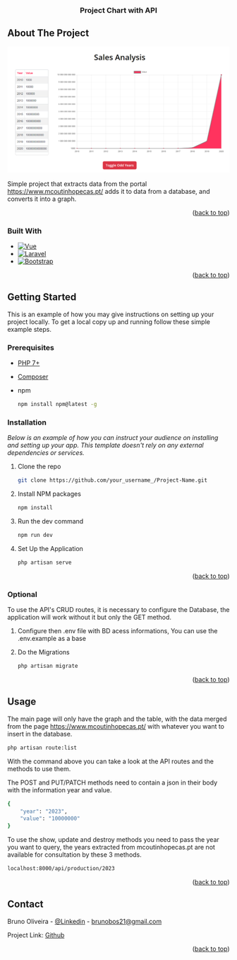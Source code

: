 <br />
<div align="center">

  <h3 align="center">Project Chart with API</h3>

</div>

## About The Project

[![Product Name Screen Shot][product-screenshot]](https://example.com)

Simple project that extracts data from the portal https://www.mcoutinhopecas.pt/ adds it to data from a database, and converts it into a graph.

<p align="right">(<a href="#readme-top">back to top</a>)</p>



### Built With

* [![Vue][Vue.js]][Vue-url]
* [![Laravel][Laravel.com]][Laravel-url]
* [![Bootstrap][Bootstrap.com]][Bootstrap-url]

<p align="right">(<a href="#readme-top">back to top</a>)</p>

## Getting Started

This is an example of how you may give instructions on setting up your project locally.
To get a local copy up and running follow these simple example steps.

### Prerequisites

* [PHP 7+](https://www.php.net/downloads.php) 

* [Composer](https://getcomposer.org/download/) 

* npm
  ```sh
  npm install npm@latest -g
  ```

### Installation

_Below is an example of how you can instruct your audience on installing and setting up your app. This template doesn't rely on any external dependencies or services._

1. Clone the repo
    ```sh
    git clone https://github.com/your_username_/Project-Name.git
    ```

2. Install NPM packages
    ```sh
    npm install
    ```

3. Run the dev command
    ```sh
    npm run dev
    ```

4. Set Up the Application
    ```sh
    php artisan serve
    ```

<p align="right">(<a href="#readme-top">back to top</a>)</p>

### Optional

To use the API's CRUD routes, it is necessary to configure the Database, the application will work without it but only the GET method.

1. Configure then .env file with BD acess informations, You can use the .env.example as a base

2. Do the Migrations
    ```sh
    php artisan migrate
    ```

<p align="right">(<a href="#readme-top">back to top</a>)</p>

## Usage

The main page will only have the graph and the table, with the data merged from the page https://www.mcoutinhopecas.pt/ with whatever you want to insert in the database.
```sh
php artisan route:list
```

With the command above you can take a look at the API routes and the methods to use them.

The POST and PUT/PATCH methods need to contain a json in their body with the information year and value.
```sh
{
    "year": "2023",
    "value": "10000000"
}
```

To use the show, update and destroy methods you need to pass the year you want to query, the years extracted from mcoutinhopecas.pt are not available for consultation by these 3 methods.
```sh
localhost:8000/api/production/2023
```

<p align="right">(<a href="#readme-top">back to top</a>)</p>

## Contact

Bruno Oliveira - [@Linkedin](https://www.linkedin.com/in/bruno-oliveira-4a6bb8169/) - brunobos21@gmail.com

Project Link: [Github](https://github.com/brunobos1/app_sales)

<p align="right">(<a href="#readme-top">back to top</a>)</p>

[contributors-shield]: https://img.shields.io/github/contributors/othneildrew/Best-README-Template.svg?style=for-the-badge
[contributors-url]: https://github.com/othneildrew/Best-README-Template/graphs/contributors
[forks-shield]: https://img.shields.io/github/forks/othneildrew/Best-README-Template.svg?style=for-the-badge
[forks-url]: https://github.com/othneildrew/Best-README-Template/network/members
[stars-shield]: https://img.shields.io/github/stars/othneildrew/Best-README-Template.svg?style=for-the-badge
[stars-url]: https://github.com/othneildrew/Best-README-Template/stargazers
[issues-shield]: https://img.shields.io/github/issues/othneildrew/Best-README-Template.svg?style=for-the-badge
[issues-url]: https://github.com/othneildrew/Best-README-Template/issues
[license-shield]: https://img.shields.io/github/license/othneildrew/Best-README-Template.svg?style=for-the-badge
[license-url]: https://github.com/othneildrew/Best-README-Template/blob/master/LICENSE.txt
[linkedin-shield]: https://img.shields.io/badge/-LinkedIn-black.svg?style=for-the-badge&logo=linkedin&colorB=555
[linkedin-url]: https://linkedin.com/in/othneildrew
[product-screenshot]: Screenshot_1.png
[Vue.js]: https://img.shields.io/badge/Vue.js-35495E?style=for-the-badge&logo=vuedotjs&logoColor=4FC08D
[Vue-url]: https://vuejs.org/
[Laravel.com]: https://img.shields.io/badge/Laravel-FF2D20?style=for-the-badge&logo=laravel&logoColor=white
[Laravel-url]: https://laravel.com
[Bootstrap.com]: https://img.shields.io/badge/Bootstrap-563D7C?style=for-the-badge&logo=bootstrap&logoColor=white
[Bootstrap-url]: https://getbootstrap.com
